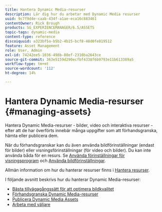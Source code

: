 ```yaml
---
title: Hantera Dynamic Media-resurser
description: Lär dig hur du arbetar med Dynamic Media resurser
uuid: 9c7f9d4e-caab-434f-a1ae-eca16c883461
contentOwner: Rick Brough
products: SG_EXPERIENCEMANAGER/6.5/ASSETS
topic-tags: dynamic-media
content-type: reference
discoiquuid: a323bf5a-b5b2-4b15-bcf8-48d0fe819512
feature: Asset Management
role: User, Admin
exl-id: 74242ee5-1036-498b-88ef-2310ba2643ce
source-git-commit: 363e5159d290ecfbf4338f6b9793e11b613389a5
workflow-type: tm+mt
source-wordcount: '112'
ht-degree: 14%

---
```


# Hantera Dynamic Media-resurser {#managing-assets}

Hantera Dynamic Media-resurser - bilder, video och interaktiva resurser - efter att de har överförts innebär många uppgifter som att förhandsgranska, hämta eller publicera dem.

När du förhandsgranskar kan du även använda bildförinställningar (endast för bilder) eller visningsförinställningar (för video och bilder). Du kan inte använda båda för en resurs. Se [Använda förinställningar för visningsprogram](/help/assets/viewer-presets.md) och [Använda bildförinställningar](/help/assets/image-sets.md).

Allmän information om hur du hanterar resurser finns i [Hantera resurser](/help/assets/manage-assets.md).

I följande avsnitt beskrivs hur du hanterar Dynamic Media-resurser:

* [Bästa tillvägagångssätt för att optimera bildkvalitet](/help/assets/best-practices-for-optimizing-the-quality-of-your-images.md)
* [Förhandsgranska Dynamic Media-resurser](/help/assets/previewing-assets.md)
* [Publicera Dynamic Media Assets](/help/assets/publishing-dynamicmedia-assets.md)
* [Arbeta med väljare](/help/assets/working-with-selectors.md)
